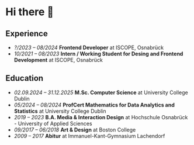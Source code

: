 # Hi there 👋

## Experience
- *?/2023 – 08/2024* **Frontend Developer** at ISCOPE, Osnabrück
- *10/2021 – 08/2023* **Intern / Working Student for Desing and Frontend Development** at ISCOPE, Osnabrück

## Education
- *02.09.2024 – 31.12.2025* **M.Sc. Computer Science** at University College Dublin
- *05/2024 – 08/2024* **ProfCert Mathematics for Data Analytics and Statistics** at University College Dublin
- *2019 – 2023* **B.A. Media & Interaction Design** at Hochschule Osnabrück - University of Applied Sciences
- *09/2017 – 06/2018* **Art & Design** at Boston College
- *2009 – 2017* **Abitur** at Immanuel-Kant-Gymnasium Lachendorf

<!--
**felmhorst/felmhorst** is a ✨ _special_ ✨ repository because its `README.md` (this file) appears on your GitHub profile.

Here are some ideas to get you started:

- 🔭 I’m currently working on ...
- 🌱 I’m currently learning ...
- 👯 I’m looking to collaborate on ...
- 🤔 I’m looking for help with ...
- 💬 Ask me about ...
- 📫 How to reach me: ...
- 😄 Pronouns: ...
- ⚡ Fun fact: ...
-->
